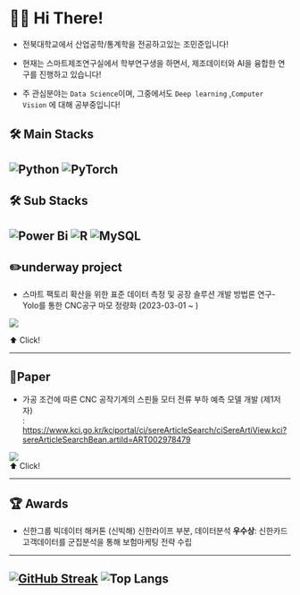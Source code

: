 # 🙋‍♂️ Hi There! 

- 전북대학교에서 산업공학/통계학을 전공하고있는 조민준입니다!
  
- 현재는 스마트제조연구실에서 학부연구생을 하면서, 제조데이터와 AI을 융합한 연구를 진행하고 있습니다!
  
- 주 관심분야는 `Data Science`이며, 그중에서도 `Deep learning` ,`Computer Vision` 에 대해 공부중입니다!

**🛠️ Main Stacks**
---
![Python](https://img.shields.io/badge/python-3670A0?style=for-the-badge&logo=python&logoColor=ffdd54)
![PyTorch](https://img.shields.io/badge/PyTorch-%23EE4C2C.svg?style=for-the-badge&logo=PyTorch&logoColor=white)
---

**🛠️ Sub Stacks**
---
![Power Bi](https://img.shields.io/badge/power_bi-F2C811?style=for-the-badge&logo=powerbi&logoColor=black)
![R](https://img.shields.io/badge/r-%23276DC3.svg?style=for-the-badge&logo=r&logoColor=white)
![MySQL](https://img.shields.io/badge/mysql-%2300f.svg?style=for-the-badge&logo=mysql&logoColor=white)
---

**✏️underway project**
---
- 스마트 팩토리 확산을 위한 표준 데이터 측정 및 공장 솔루션 개발 방법론 연구- Yolo를 통한 CNC공구 마모 정량화 (2023-03-01 ~ )

<a href="https://github.com/Hottato/Project/tree/main/CNC_LGBM_DNN"><img src="https://img.shields.io/badge/CNC_Yolo-FFCA28?style=flat-square&logo=firebase&logoColor=white"/></a>  

⬆️ Click!

---


**📜Paper**
---
- 가공 조건에 따른 CNC 공작기계의 스핀들 모터 전류 부하 예측 모델 개발 (제1저자)  
: https://www.kci.go.kr/kciportal/ci/sereArticleSearch/ciSereArtiView.kci?sereArticleSearchBean.artiId=ART002978479

<a href="https://github.com/Hottato/Project/tree/main/CNC_LGBM_DNN"><img src="https://img.shields.io/badge/CNC_DNN_LGBM-FFCA28?style=flat-square&logo=firebase&logoColor=white"/></a>  
⬆️ Click!

---

**🏆 Awards**
---
- 신한그룹 빅데이터 해커톤 (신빅해) 신한라이프 부분, 데이터분석 **우수상**: 신한카드 고객데이터를 군집분석을 통해 보험마케팅 전략 수립


---
[![GitHub Streak](https://streak-stats.demolab.com?user=Hottato&theme=vue&mode=weekly)](https://git.io/streak-stats)
![Top Langs](https://github-readme-stats.vercel.app/api/top-langs/?username=Hottato&hide_progress=true)
---





